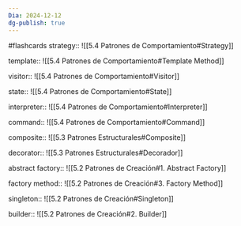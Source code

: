 ```yaml
---
Dia: 2024-12-12
dg-publish: true
---
```

#flashcards
strategy:: ![[5.4 Patrones de Comportamiento#Strategy]]
<!--SR:!2024-12-19,4,270-->

template:: ![[5.4 Patrones de Comportamiento#Template Method]]

visitor:: ![[5.4 Patrones de Comportamiento#Visitor]]
<!--SR:!2024-12-19,4,270-->

state:: ![[5.4 Patrones de Comportamiento#State]]

interpreter:: ![[5.4 Patrones de Comportamiento#Interpreter]]
<!--SR:!2024-12-18,3,250-->


command:: ![[5.4 Patrones de Comportamiento#Command]]
<!--SR:!2024-12-19,4,270-->


composite:: ![[5.3 Patrones Estructurales#Composite]]
<!--SR:!2024-12-19,4,270-->


decorator:: ![[5.3 Patrones Estructurales#Decorador]]
<!--SR:!2024-12-19,4,270-->


abstract factory:: ![[5.2 Patrones de Creación#1. Abstract Factory]]

factory method:: ![[5.2 Patrones de Creación#3. Factory Method]]
<!--SR:!2024-12-16,1,230-->

singleton:: ![[5.2 Patrones de Creación#Singleton]]
<!--SR:!2024-12-16,1,230-->


builder:: ![[5.2 Patrones de Creación#2. Builder]]
<!--SR:!2024-12-18,3,250-->